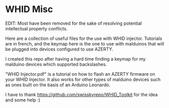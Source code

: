 # WHID Misc

EDIT: Most have been removed for the sake of resolving potential intellectual property conflicts.

Here are a collection of useful files for the use with WHID injector. Tutorials are in french, and the keymap here is the one to use with malduinos that will be plugged into devices configured to use AZERTY.

I created this repo after having a hard time finding a keymap for my malduino devices which supported backslashes.

"WHID Injector.pdf" is a tutorial on how to flash an AZERTY firmware on your WHID Injector. It also works for other types of malduino devices such as ones built on the basis of an Arduino Leonardo.

I have to thank https://github.com/swisskyrepo/WHID_Toolkit for the idea and some help :)
